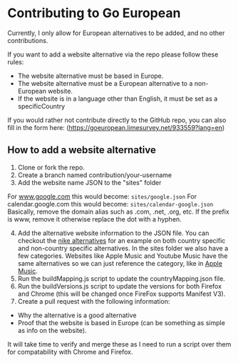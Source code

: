 # Contributing to Go European
Currently, I only allow for European alternatives to be added, and no other contributions.

If you want to add a website alternative via the repo please follow these rules:
- The website alternative must be based in Europe.
- The website alternative must be a European alternative to a non-European website.
- If the website is in a language other than English, it must be set as a specificCountry

If you would rather not contribute directly to the GitHub repo, you can also fill in the form here:
(https://goeuropean.limesurvey.net/933559?lang=en)

## How to add a website alternative
1. Clone or fork the repo.
2. Create a branch named contribution/your-username
3. Add the website name JSON to the "sites" folder

For www.google.com this would become: `sites/google.json`
For calendar.google.com this would become: `sites/calendar-google.json`
Basically, remove the domain alias such as .com, .net, .org, etc.
If the prefix is www, remove it otherwise replace the dot with a hyphen.

4. Add the alternative website information to the JSON file. You can checkout the [nike alternatives](sites/nike.json) for an example on both 
country specific and non-country specific alternatives. In the sites folder we also have a few categories.
Websites like Apple Music and Youtube Music have the same alternatives so we can just reference the category, like in [Apple Music](sites/music-apple.json).
5. Run the buildMapping.js script to update the countryMapping.json file.
6. Run the buildVersions.js script to update the versions for both Firefox and Chrome (this will be changed
once FireFox supports Manifest V3).
7. Create a pull request with the following information:
- Why the alternative is a good alternative
- Proof that the website is based in Europe (can be something as simple as info on the website).

It will take time to verify and merge these as I need to run a script over them for compatability with Chrome and Firefox.
